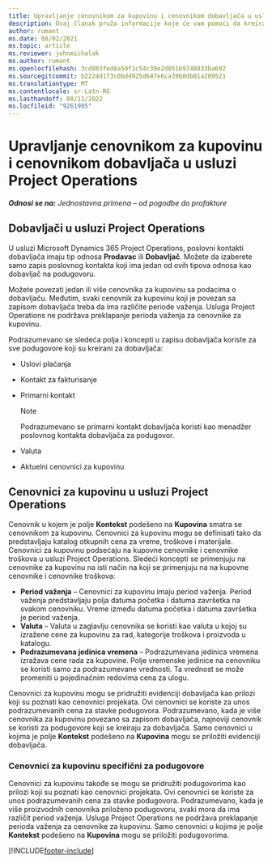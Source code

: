 ```yaml
---
title: Upravljanje cenovnikom za kupovinu i cenovnikom dobavljača u usluzi Project Operations
description: Ovaj članak pruža informacije koje će vam pomoći da kreirate i održavate podatke o dobavljaču i cenovnike nabavne cene za podizvođač.
author: rumant
ms.date: 08/02/2021
ms.topic: article
ms.reviewer: johnmichalak
ms.author: rumant
ms.openlocfilehash: 3cd883fed8a59f1c54c39e2d051b9748833ba692
ms.sourcegitcommit: b2224d1f3c0bd4925d647e6ca3960db81a209521
ms.translationtype: MT
ms.contentlocale: sr-Latn-RS
ms.lasthandoff: 08/11/2022
ms.locfileid: "9261905"
---
```

# <a name="vendor-and-purchase-price-list-management-in-project-operations"></a>Upravljanje cenovnikom za kupovinu i cenovnikom dobavljača u usluzi Project Operations


_**Odnosi se na:** Jednostavna primena – od pogodbe do profakture_

## <a name="vendors-in-project-operations"></a>Dobavljači u usluzi Project Operations

U usluzi Microsoft Dynamics 365 Project Operations, poslovni kontakti dobavljača imaju tip odnosa **Prodavac** ili **Dobavljač**. Možete da izaberete samo zapis poslovnog kontakta koji ima jedan od ovih tipova odnosa kao dobavljač na podugovoru.

Možete povezati jedan ili više cenovnika za kupovinu sa podacima o dobavljaču. Međutim, svaki cenovnik za kupovinu koji je povezan sa zapisom dobavljača treba da ima različite periode važenja. Usluga Project Operations ne podržava preklapanje perioda važenja za cenovnike za kupovinu.

Podrazumevano se sledeća polja i koncepti u zapisu dobavljača koriste za sve podugovore koji su kreirani za dobavljača:

- Uslovi plaćanja
- Kontakt za fakturisanje
- Primarni kontakt

    > [!NOTE]
    > Podrazumevano se primarni kontakt dobavljača koristi kao menadžer poslovnog kontakta dobavljača za podugovor.

- Valuta
- Aktuelni cenovnici za kupovinu

## <a name="purchase-price-lists-in-project-operations"></a>Cenovnici za kupovinu u usluzi Project Operations

Cenovnik u kojem je polje **Kontekst** podešeno na **Kupovina** smatra se cenovnikom za kupovinu. Cenovnici za kupovinu mogu se definisati tako da predstavljaju katalog otkupnih cena za vreme, troškove i materijale. Cenovnici za kupovinu podsećaju na kupovne cenovnike i cenovnike troškova u usluzi Project Operations. Sledeći koncepti se primenjuju na cenovnike za kupovinu na isti način na koji se primenjuju na na kupovne cenovnike i cenovnike troškova:

- **Period važenja** – Cenovnici za kupovinu imaju period važenja. Period važenja predstavljaju polja datuma početka i datuma završetka na svakom cenovniku. Vreme između datuma početka i datuma završetka je period važenja.
- **Valuta** – Valuta u zaglavlju cenovnika se koristi kao valuta u kojoj su izražene cene za kupovinu za rad, kategorije troškova i proizvoda u katalogu.
- **Podrazumevana jedinica vremena** – Podrazumevana jedinica vremena izražava cene rada za kupovine. Polje vremenske jedinice na cenovniku se koristi samo za podrazumevane vrednosti. Ta vrednost se može promeniti u pojedinačnim redovima cena za ulogu.

Cenovnici za kupovinu mogu se pridružiti evidenciji dobavljača kao prilozi koji su poznati kao cenovnici projekata. Ovi cenovnici se koriste za unos podrazumevanih cena za stavke podugovora. Podrazumevano, kada je više cenovnika za kupovinu povezano sa zapisom dobavljača, najnoviji cenovnik se koristi za podugovore koji se kreiraju za dobavljača. Samo cenovnici u kojima je polje **Kontekst** podešeno na **Kupovina** mogu se priložiti evidenciji dobavljača.

### <a name="subcontract-specific-purchase-price-lists"></a>Cenovnici za kupovinu specifični za podugovore

Cenovnici za kupovinu takođe se mogu se pridružiti podugovorima kao prilozi koji su poznati kao cenovnici projekata. Ovi cenovnici se koriste za unos podrazumevanih cena za stavke podugovora. Podrazumevano, kada je više proizvodnih cenovnika priloženo podugovoru, svaki mora da ima različit period važenja. Usluga Project Operations ne podržava preklapanje perioda važenja za cenovnike za kupovinu. Samo cenovnici u kojima je polje **Kontekst** podešeno na **Kupovina** mogu se priložiti podugovorima.

[!INCLUDE[footer-include](../../includes/footer-banner.md)]
